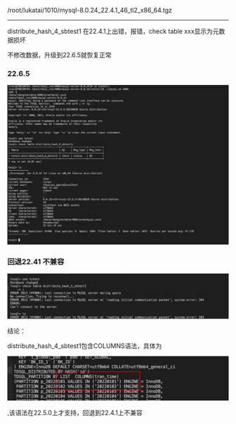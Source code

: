 /root/lukatai/1010/mysql-8.0.24_22.4.1_46_tl2_x86_64.tgz

---

distribute_hash_4_sbtest1 在22.4.1上出错，报错，check table xxx显示为元数据损坏



不修改数据，升级到22.6.5就恢复正常



### 22.6.5

![image-20250313133958070](db22.6.5回退到22.4.1全局索引表损坏.assets/image-20250313133958070.png)







### 回退22.41 不兼容

![image-20250313134003935](db22.6.5回退到22.4.1全局索引表损坏.assets/image-20250313134003935.png)



结论：

distribute_hash_4_sbtest1包含COLUMNS语法，具体为

![image-20250313134009680](db22.6.5回退到22.4.1全局索引表损坏.assets/image-20250313134009680.png)

,该语法在22.5.0上才支持，回退到22.4.1上不兼容